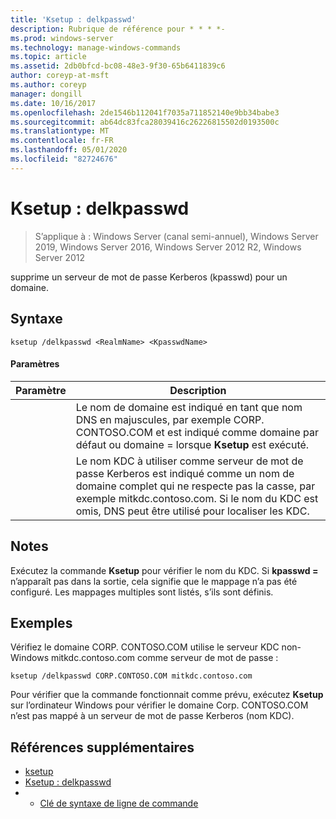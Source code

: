 ```yaml
---
title: 'Ksetup : delkpasswd'
description: Rubrique de référence pour * * * *-
ms.prod: windows-server
ms.technology: manage-windows-commands
ms.topic: article
ms.assetid: 2db0bfcd-bc08-48e3-9f30-65b6411839c6
author: coreyp-at-msft
ms.author: coreyp
manager: dongill
ms.date: 10/16/2017
ms.openlocfilehash: 2de1546b112041f7035a711852140e9bb34babe3
ms.sourcegitcommit: ab64dc83fca28039416c26226815502d0193500c
ms.translationtype: MT
ms.contentlocale: fr-FR
ms.lasthandoff: 05/01/2020
ms.locfileid: "82724676"
---
```

# <a name="ksetupdelkpasswd"></a>Ksetup : delkpasswd

> S’applique à : Windows Server (canal semi-annuel), Windows Server 2019, Windows Server 2016, Windows Server 2012 R2, Windows Server 2012

supprime un serveur de mot de passe Kerberos (kpasswd) pour un domaine.
## <a name="syntax"></a>Syntaxe
```
ksetup /delkpasswd <RealmName> <KpasswdName>
```
#### <a name="parameters"></a>Paramètres

|   Paramètre   |                                                                                                   Description                                                                                                   |
|---------------|-----------------------------------------------------------------------------------------------------------------------------------------------------------------------------------------------------------------|
|  <RealmName>  |                                Le nom de domaine est indiqué en tant que nom DNS en majuscules, par exemple CORP. CONTOSO.COM et est indiqué comme domaine par défaut ou domaine = lorsque **Ksetup** est exécuté.                                |
| <KpasswdName> | Le nom KDC à utiliser comme serveur de mot de passe Kerberos est indiqué comme un nom de domaine complet qui ne respecte pas la casse, par exemple mitkdc.contoso.com. Si le nom du KDC est omis, DNS peut être utilisé pour localiser les KDC. |

## <a name="remarks"></a>Notes 
Exécutez la commande **Ksetup** pour vérifier le nom du KDC. Si **kpasswd =** n’apparaît pas dans la sortie, cela signifie que le mappage n’a pas été configuré. Les mappages multiples sont listés, s’ils sont définis.
## <a name="examples"></a>Exemples
Vérifiez le domaine CORP. CONTOSO.COM utilise le serveur KDC non-Windows mitkdc.contoso.com comme serveur de mot de passe :
```
ksetup /delkpasswd CORP.CONTOSO.COM mitkdc.contoso.com
```
Pour vérifier que la commande fonctionnait comme prévu, exécutez **Ksetup** sur l’ordinateur Windows pour vérifier le domaine Corp. CONTOSO.COM n’est pas mappé à un serveur de mot de passe Kerberos (nom KDC).
## <a name="additional-references"></a>Références supplémentaires
-   [ksetup](ksetup.md)
-   [Ksetup : delkpasswd](ksetup-delkpasswd.md)
-   - [Clé de syntaxe de ligne de commande](command-line-syntax-key.md)
